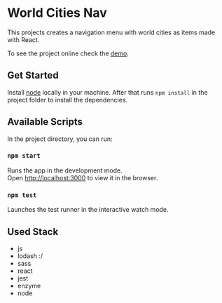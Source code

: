 
# World Cities Nav
This projects creates a navigation menu with world cities as items made with React. 

To see the project online check the [demo](https://alessandrohbnr.github.io/world-cities-nav/).

## Get Started

Install [node](https://nodejs.org/en/download/) locally in your machine.
After that runs `npm install` in the project folder to install the dependencies.

## Available Scripts

In the project directory, you can run:

### `npm start`

Runs the app in the development mode.<br>
Open [http://localhost:3000](http://localhost:3000) to view it in the browser.

### `npm test`

Launches the test runner in the interactive watch mode.

## Used Stack

- js
- lodash :/
- sass
- react
- jest
- enzyme
- node
